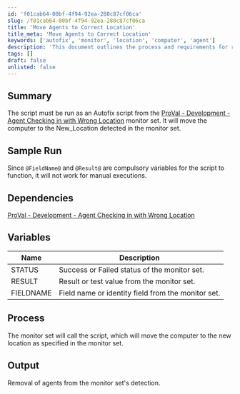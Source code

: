 ```yaml
---
id: 'f01cab64-00bf-4f94-92ea-280c87cf06ca'
slug: /f01cab64-00bf-4f94-92ea-280c87cf06ca
title: 'Move Agents to Correct Location'
title_meta: 'Move Agents to Correct Location'
keywords: ['autofix', 'monitor', 'location', 'computer', 'agent']
description: 'This document outlines the process and requirements for running the Agent Checking in with Wrong Location Autofix script. It details the necessary variables, dependencies, and the expected output when the script is executed as part of a monitor set in ProVal.'
tags: []
draft: false
unlisted: false
---
```


## Summary

The script must be run as an Autofix script from the [ProVal - Development - Agent Checking in with Wrong Location](<../monitors/Agent Checking in with Wrong Location.md>) monitor set. It will move the computer to the New_Location detected in the monitor set.

## Sample Run

Since `@FieldName@` and `@Result@` are compulsory variables for the script to function, it will not work for manual executions.

## Dependencies

[ProVal - Development - Agent Checking in with Wrong Location](<../monitors/Agent Checking in with Wrong Location.md>)

## Variables

| Name      | Description                                     |
|-----------|-------------------------------------------------|
| STATUS    | Success or Failed status of the monitor set.   |
| RESULT    | Result or test value from the monitor set.     |
| FIELDNAME | Field name or identity field from the monitor set. |

## Process

The monitor set will call the script, which will move the computer to the new location as specified in the monitor set.

## Output

Removal of agents from the monitor set's detection.


